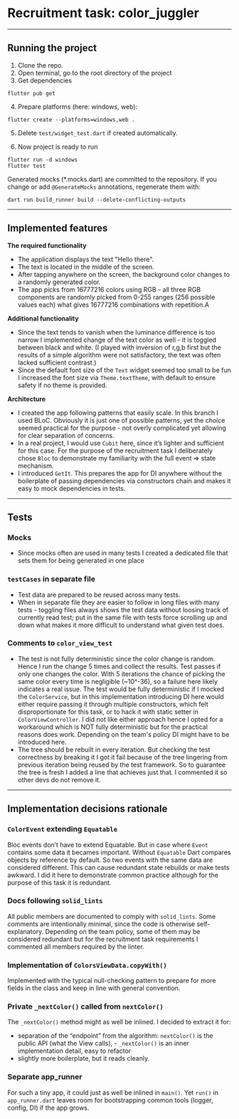 # Recruitment task: color_juggler

---

## Running the project

1. Clone the repo.
2. Open terminal, go to the root directory of the project
3. Get dependencies

```
flutter pub get
```

4. Prepare platforms (here: windows, web):

```
flutter create --platforms=windows,web .
```

5. Delete `test/widget_test.dart` if created automatically.

6. Now project is ready to run

```
flutter run -d windows
flutter test
```

Generated mocks (*.mocks.dart) are committed to the repository. If you change or add
`@GenerateMocks` annotations, regenerate them with:

```
dart run build_runner build --delete-conflicting-outputs

```

---

## Implemented features

**The required functionality**

- The application displays the text "Hello there".
- The text is located in the middle of the screen.
- After tapping anywhere on the screen, the background color changes to a randomly generated color.
- The app picks from 16777216 colors using RGB - all three RGB components are randomly picked from
  0-255 ranges (256 possible values each) what gives 16777216 combinations with repetition.A

**Additional functionality**

- Since the text tends to vanish when the luminance difference is too narrow I implemented change of
  the text color as well - it is toggled between black and white. (I played with inversion of r,g,b
  first but the results of a simple algorithm were not satisfactory, the text was often lacked
  sufficient contrast.)
- Since the default font size of the `Text` widget seemed too small to be fun I increased the font
  size via `Theme.textTheme`, with default to ensure safety if no theme is provided.

**Architecture**

- I created the app following patterns that easily scale. In this branch I used BLoC. Obviously it
  is just one of possible patterns, yet the choice seemed practical for the purpose - not overly
  complicated yet allowing for clear separation of concerns.
- In a real project, I would use `Cubit` here, since it’s lighter and sufficient for this case. For
  the purpose of the recruitment task I deliberately chose `Bloc` to demonstrate my familiarity with
  the full event => state mechanism.
- I introduced `GetIt`. This prepares the app for DI anywhere without the boilerplate of passing
  dependencies via constructors chain and makes it easy to mock dependencies in tests.

---

## Tests

### Mocks

- Since mocks often are used in many tests I created a dedicated file that sets them for being
  generated in one place

### `testCases` in separate file

- Test data are prepared to be reused across many tests.
- When in separate file they are easier to follow in long files with many tests - toggling files
  always shows the test data without loosing track of currently read test; put in the same file with
  tests force scrolling up and down what makes it more difficult to understand what given test does.

### Comments to `color_view_test`

- The test is not fully deterministic since the color change is random. Hence I run the change 5
  times and collect the results. Test passes if only one changes the color. With 5 iterations
  the chance of picking the same color every time is negligible (~10^-36), so a failure here likely
  indicates a real issue. The test would be fully deterministic if I mocked the `ColorService`, but
  in this implementation introducing DI here would either require passing it through multiple
  constructors, which felt disproportionate for this task, or to hack it with static setter in
  `ColorViewController`. I did not like either approach hence I opted for a workaround which is NOT
  fully deterministic but for the practical reasons does work. Depending on the team's policy DI
  might have to be introduced here.
- The tree should be rebuilt in every iteration. But checking the test correctness by breaking it I
  got it fail because of the tree lingering from previous iteration being reused by the test
  framework. So to guarantee the tree is fresh I added a line that achieves just that. I commented
  it so other devs do not remove it.

---

## Implementation decisions rationale

### `ColorEvent` extending `Equatable`

Bloc events don’t have to extend Equatable. But in case where `Event` contains some data it becames
important. Without `Equatable` Dart compares objects by reference by default. So two events with the
same data are considered different. This can cause redundant state rebuilds or make tests awkward.
I did it here to demonstrate common practice although for the purpose of this task it is redundant.

### Docs following `solid_lints`

All public members are documented to comply with `solid_lints`. Some comments are intentionally
minimal, since the code is otherwise self-explanatory. Depending on the team policy, some of them
may be considered redundant but for the recruitment task requirements I commented all members
required by the linter.

### Implementation of `ColorsViewData.copyWith()`

Implemented with the typical null-checking pattern to prepare for more
fields in the class and keep in line with general convention.

### Private `_nextColor()` called from `nextColor()`

The `_nextColor()` method might as well be inlined. I decided to extract it for:

- separation of the “endpoint” from the algorithm: `nextColor()` is the public API (what the View
  calls), - `_nextColor()` is an inner implementation detail, easy to refactor
- slightly more boilerplate, but it reads cleanly.

### Separate app_runner

For such a tiny app, it could just as well be inlined in `main()`. Yet `run()` in `app_runner.dart`
leaves room for bootstrapping common tools (logger, config, DI) if the app grows.
